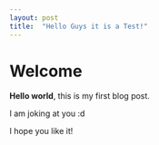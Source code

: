 ```yaml
---
layout: post
title:  "Hello Guys it is a Test!"
---
```


# Welcome

**Hello world**, this is my first blog post.

I am joking at you :d

I hope you like it!
